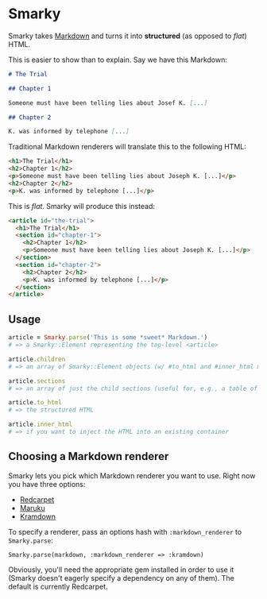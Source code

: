 Smarky
======

Smarky takes [Markdown](http://daringfireball.net/projects/markdown/) and turns it into **structured** (as opposed to *flat*) HTML.

This is easier to show than to explain. Say we have this Markdown:

```markdown
# The Trial

## Chapter 1

Someone must have been telling lies about Josef K. [...]

## Chapter 2

K. was informed by telephone [...]
```

Traditional Markdown renderers will translate this to the following HTML:

```html
<h1>The Trial</h1>
<h2>Chapter 1</h2>
<p>Someone must have been telling lies about Joseph K. [...]</p>
<h2>Chapter 2</h2>
<p>K. was informed by telephone [...]</p>
```

This is *flat*. Smarky will produce this instead:

```html
<article id="the-trial">
  <h1>The Trial</h1>
  <section id="chapter-1">
    <h2>Chapter 1</h2>
    <p>Someone must have been telling lies about Joseph K. [...]</p>
  </section>
  <section id="chapter-2">
    <h2>Chapter 2</h2>
    <p>K. was informed by telephone [...]</p>
  </section>
</article>
```

Usage
-----

```ruby
article = Smarky.parse('This is some *sweet* Markdown.')
# => a Smarky::Element representing the top-level <article>

article.children
# => an array of Smarky::Element objects (w/ #to_html and #inner_html methods)

article.sections
# => an array of just the child sections (useful for, e.g., a table of contents)

article.to_html
# => the structured HTML

article.inner_html
# => if you want to inject the HTML into an existing container
```

Choosing a Markdown renderer
----------------------------

Smarky lets you pick which Markdown renderer you want to use. Right now you have three options:

- [Redcarpet](https://github.com/vmg/redcarpet)
- [Maruku](https://github.com/bhollis/maruku)
- [Kramdown](https://github.com/gettalong/kramdown)

To specify a renderer, pass an options hash with `:markdown_renderer` to `Smarky.parse`:

    Smarky.parse(markdown, :markdown_renderer => :kramdown)

Obviously, you'll need the appropriate gem installed in order to use it (Smarky doesn't eagerly specify a dependency on any of them). The default is currently Redcarpet.

